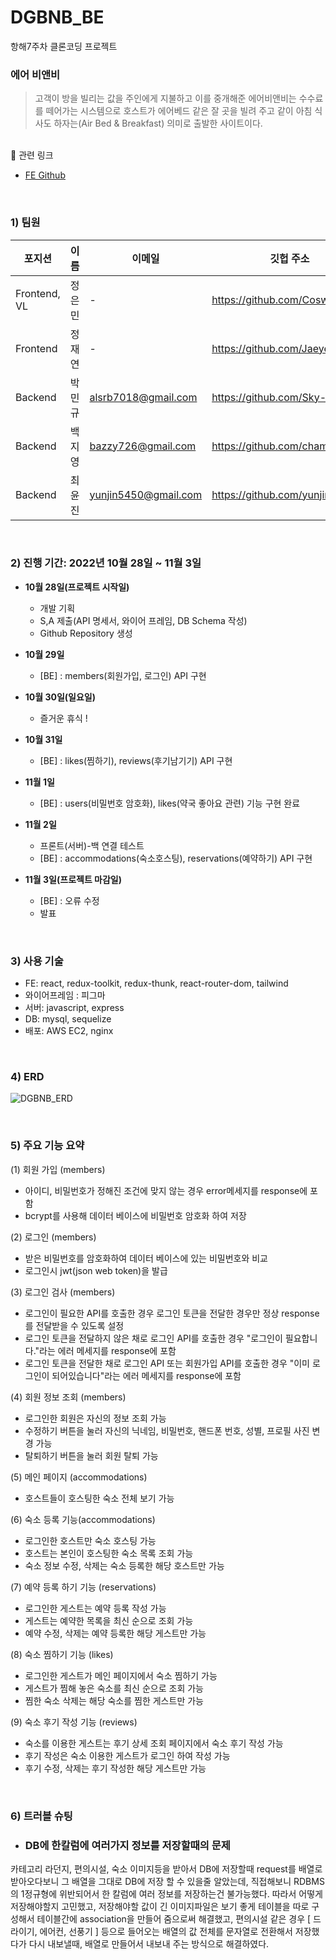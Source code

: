 # DGBNB_BE
항해7주차 클론코딩 프로젝트


### 에어 비앤비
> 고객이 방을 빌리는 값을 주인에게 지불하고 이를 중개해준 에어비앤비는 수수료를 떼어가는 시스템으로 호스트가 에어베드 같은 잘 곳을 빌려 주고 같이 아침 식사도 하자는(Air Bed & Breakfast) 의미로 출발한 사이트이다.

<br/>
🔗 관련 링크

- [FE Github](https://github.com/JaeyeoneeJ/DGBNB-FE)

<br/>

### 1) 팀원

| 포지션 | 이름 | 이메일 | 깃헙 주소 |
|-----|----|-----|-----|
| Frontend, VL | 정은민 | - | https://github.com/Coswim |
| Frontend | 정재연 | - | https://github.com/JaeyeoneeJ |
| Backend | 박민규 | alsrb7018@gmail.com | https://github.com/Sky-Park |
| Backend | 백지영 | bazzy726@gmail.com | https://github.com/chamchimayo |
| Backend | 최윤진 | yunjin5450@gmail.com | https://github.com/yunjin5450 |

<br/>

### 2) 진행 기간: 2022년 10월 28일 ~ 11월 3일
- **10월 28일(프로젝트 시작일)**
    - 개발 기획
    - S,A 제출(API 명세서, 와이어 프레임, DB Schema 작성)
    - Github Repository 생성
    
- **10월 29일**
    - [BE] : members(회원가입, 로그인) API 구현
    
- **10월 30일(일요일)**
    - 즐거운 휴식 !
    
- **10월 31일**
    - [BE] : likes(찜하기), reviews(후기남기기) API 구현
    
- **11월 1일**
    - [BE] : users(비밀번호 암호화), likes(약국 좋아요 관련) 기능 구현 완료
    
- **11월 2일**
    - 프론트(서버)-백 연결 테스트
    - [BE] : accommodations(숙소호스팅), reservations(예약하기) API 구현
    
- **11월 3일(프로젝트 마감일)**
    - [BE] : 오류 수정
    - 발표

<br/>

### 3) 사용 기술
- FE: react, redux-toolkit, redux-thunk, react-router-dom, tailwind
- 와이어프레임 : 피그마
- 서버: javascript, express
- DB: mysql, sequelize
- 배포: AWS EC2, nginx

<br/>

### 4) ERD
![DGBNB_ERD](https://user-images.githubusercontent.com/98001726/199684870-0c1e7206-2c06-4f12-88ca-cea1c04b5c4a.png)

<br/>

### 5) 주요 기능 요약

(1) 회원 가입 (members)
- 아이디, 비밀번호가 정해진 조건에 맞지 않는 경우 error메세지를 response에 포함
- bcrypt를 사용해 데이터 베이스에 비밀번호 암호화 하여 저장

(2) 로그인 (members)
- 받은 비밀번호를 암호화하여 데이터 베이스에 있는 비밀번호와 비교
- 로그인시 jwt(json web token)을 발급

(3) 로그인 검사 (members)
- 로그인이 필요한 API를 호출한 경우 로그인 토큰을 전달한 경우만 정상 response를 전달받을 수 있도록 설정
- 로그인 토큰을 전달하지 않은 채로 로그인 API를 호출한 경우 "로그인이 필요합니다."라는 에러 메세지를 response에 포함
- 로그인 토큰을 전달한 채로 로그인 API 또는 회원가입 API를 호출한 경우 "이미 로그인이 되어있습니다"라는 에러 메세지를 response에 포함

(4) 회원 정보 조회 (members)
- 로그인한 회원은 자신의 정보 조회 가능
- 수정하기 버튼을 눌러 자신의 닉네임, 비밀번호, 핸드폰 번호, 성별, 프로필 사진 변경 가능
- 탈퇴하기 버튼을 눌러 회원 탈퇴 가능

(5) 메인 페이지 (accommodations)
- 호스트들이 호스팅한 숙소 전체 보기 가능

(6) 숙소 등록 기능(accommodations)
- 로그인한 호스트만 숙소 호스팅 가능
- 호스트는 본인이 호스팅한 숙소 목록 조회 가능
- 숙소 정보 수정, 삭제는 숙소 등록한 해당 호스트만 가능

(7) 예약 등록 하기 기능 (reservations)
- 로그인한 게스트는 예약 등록 작성 가능
- 게스트는 예약한 목록을 최신 순으로 조회 가능
- 예약 수정, 삭제는 예약 등록한 해당 게스트만 가능

(8) 숙소 찜하기 기능 (likes)
- 로그인한 게스트가 메인 페이지에서 숙소 찜하기 가능
- 게스트가 찜해 놓은 숙소를 최신 순으로 조회 가능
- 찜한 숙소 삭제는 해당 숙소를 찜한 게스트만 가능 

(9) 숙소 후기 작성 기능 (reviews) 
- 숙소를 이용한 게스트는 후기 상세 조회 페이지에서 숙소 후기 작성 가능
- 후기 작성은 숙소 이용한 게스트가 로그인 하여 작성 가능
- 후기 수정, 삭제는 후기 작성한 해당 게스트만 가능

<br/>

### 6) 트러블 슈팅
- ### DB에 한칼럼에 여러가지 정보를 저장할때의 문제  
카테고리 라던지, 편의시설, 숙소 이미지등을 받아서 DB에 저장할때 request를 배열로 받아오다보니 그 배열을 그대로 DB에 저장 할 수 있을줄 알았는데, 직접해보니 RDBMS의 1정규형에 위반되어서 한 칼럼에 여러 정보를 저장하는건 불가능했다.
따라서 어떻게 저장해야할지 고민했고, 저장해야할 값이 긴 이미지파일은 보기 좋게 테이블을 따로 구성해서 테이블간에 association을 만들어 줌으로써 해결했고, 편의시설 같은 경우 [ 드라이기, 에어컨, 선풍기 ] 등으로 들어오는 배열의 값 전체를 문자열로 전환해서 저장했다가 다시 내보낼때, 배열로 만들어서 내보내 주는 방식으로 해결하였다.

